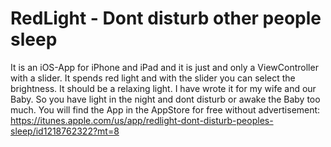 # RedLight - Dont disturb other people sleep

It is an iOS-App for iPhone and iPad and it is just and only a ViewController with a slider.
It spends red light and with the slider you can select the brightness.
It should be a relaxing light.
I have wrote it for my wife and our Baby. So you have light in the night and dont disturb or awake the Baby too much.
You will find the App in the AppStore for free without advertisement:
https://itunes.apple.com/us/app/redlight-dont-disturb-peoples-sleep/id1218762322?mt=8
